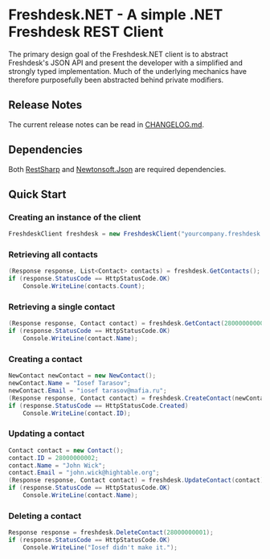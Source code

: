 # Freshdesk.NET - A simple .NET Freshdesk REST Client
The primary design goal of the Freshdesk.NET client is to abstract Freshdesk's JSON API and present the developer with a simplified and strongly typed implementation. Much of the underlying mechanics have therefore purposefully been abstracted behind private modifiers.

## Release Notes
The current release notes can be read in [CHANGELOG.md](https://github.com/jscarle/Freshdesk.NET/blob/master/CHANGELOG.md).

## Dependencies
Both [RestSharp](https://github.com/restsharp/RestSharp) and [Newtonsoft.Json](https://github.com/JamesNK/Newtonsoft.Json) are required dependencies.

## Quick Start

### Creating an instance of the client
```csharp
FreshdeskClient freshdesk = new FreshdeskClient("yourcompany.freshdesk.com", "yourapikey", "X");
```

### Retrieving all contacts
```csharp
(Response response, List<Contact> contacts) = freshdesk.GetContacts();
if (response.StatusCode == HttpStatusCode.OK)
    Console.WriteLine(contacts.Count);
```

### Retrieving a single contact
```csharp
(Response response, Contact contact) = freshdesk.GetContact(28000000000);
if (response.StatusCode == HttpStatusCode.OK)
    Console.WriteLine(contact.Name);
```

### Creating a contact
```csharp
NewContact newContact = new NewContact();
newContact.Name = "Iosef Tarasov";
newContact.Email = "iosef tarasov@mafia.ru";
(Response response, Contact contact) = freshdesk.CreateContact(newContact);
if (response.StatusCode == HttpStatusCode.Created)
    Console.WriteLine(contact.ID);
```

### Updating a contact
```csharp
Contact contact = new Contact();
contact.ID = 28000000002;
contact.Name = "John Wick";
contact.Email = "john.wick@hightable.org";
(Response response, Contact contact) = freshdesk.UpdateContact(contact);
if (response.StatusCode == HttpStatusCode.OK)
    Console.WriteLine(contact.Name);
```

### Deleting a contact
```csharp
Response response = freshdesk.DeleteContact(28000000001);
if (response.StatusCode == HttpStatusCode.OK)
    Console.WriteLine("Iosef didn't make it.");
```
